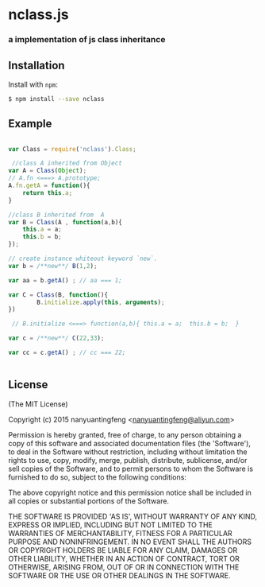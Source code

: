 nclass.js
=========
### a implementation of js class inheritance
 

Installation
------------

Install with `npm`:

``` bash
$ npm install --save nclass
```


Example
-------

``` js

var Class = require('nclass').Class;

 //class A inherited from Object
var A = Class(Object); 
// A.fn <===> A.prototype;
A.fn.getA = function(){  
    return this.a;
}

//class B inherited from  A
var B = Class(A , function(a,b){  
    this.a = a;
    this.b = b;
});      

// create instance whiteout keyword `new`.
var b = /**new**/ B(1,2); 

var aa = b.getA() ; // aa === 1;

var C = Class(B, function(){
        B.initialize.apply(this, arguments);
})

 // B.initialize <===> function(a,b){ this.a = a;  this.b = b;  }

var c = /**new**/ C(22,33);

var cc = c.getA() ; // cc === 22; 
 
```


License
-------

(The MIT License)

Copyright (c) 2015 nanyuantingfeng &lt;nanyuantingfeng@aliyun.com&gt;

Permission is hereby granted, free of charge, to any person obtaining
a copy of this software and associated documentation files (the
'Software'), to deal in the Software without restriction, including
without limitation the rights to use, copy, modify, merge, publish,
distribute, sublicense, and/or sell copies of the Software, and to
permit persons to whom the Software is furnished to do so, subject to
the following conditions:

The above copyright notice and this permission notice shall be
included in all copies or substantial portions of the Software.

THE SOFTWARE IS PROVIDED 'AS IS', WITHOUT WARRANTY OF ANY KIND,
EXPRESS OR IMPLIED, INCLUDING BUT NOT LIMITED TO THE WARRANTIES OF
MERCHANTABILITY, FITNESS FOR A PARTICULAR PURPOSE AND NONINFRINGEMENT.
IN NO EVENT SHALL THE AUTHORS OR COPYRIGHT HOLDERS BE LIABLE FOR ANY
CLAIM, DAMAGES OR OTHER LIABILITY, WHETHER IN AN ACTION OF CONTRACT,
TORT OR OTHERWISE, ARISING FROM, OUT OF OR IN CONNECTION WITH THE
SOFTWARE OR THE USE OR OTHER DEALINGS IN THE SOFTWARE.
